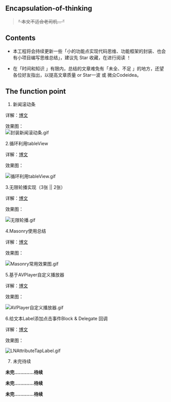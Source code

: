 ## Encapsulation-of-thinking


>~~“ 本文不适合老司机… ”~~   

 

## Contents

 
- 本工程将会持续更新一些「小的功能点实现代码思维、功能框架的封装、也会有小项目编写思维总结」，建议先 Star 收藏，在进行阅读 ！


- 在「时间和知识 」有限内，总结的文章难免有「未全、不足 」的地方，还望各位好友指出，以提高文章质量 or Star一波 或 微众Codeidea。




## The function point

1. 新闻滚动条  

详解：[博文](https://custompbwaters.github.io/2016/02/20/封装思维/iOS封装思维1—新闻滚动条/)

效果图：  
![封装新闻滚动条.gif](http://upload-images.jianshu.io/upload_images/2230763-352aa142cc6cf27d.gif?imageMogr2/auto-orient/strip)



2.循环利用tableView

详解：[博文](http://upload-images.jianshu.io/upload_images/2230763-93b83d5b7a7b0a49.gif?imageMogr2/auto-orient/strip)

效果图：

![循环利用tableView.gif](http://upload-images.jianshu.io/upload_images/2230763-218adbdf88a41ffb.gif?imageMogr2/auto-orient/strip)



3.无限轮播实现（3张 || 2张）

详解：[博文](http://upload-images.jianshu.io/upload_images/2230763-93b83d5b7a7b0a49.gif?imageMogr2/auto-orient/strip)


效果图：

![无限轮播.gif](http://upload-images.jianshu.io/upload_images/2230763-b350042656f41294.gif?imageMogr2/auto-orient/strip)



4.Masonry使用总结

详解：[博文](http://upload-images.jianshu.io/upload_images/2230763-93b83d5b7a7b0a49.gif?imageMogr2/auto-orient/strip)

效果图：


![Masonry常用效果图.gif](http://upload-images.jianshu.io/upload_images/2230763-4565ab5938e96b5c.gif?imageMogr2/auto-orient/strip)




5.基于AVPlayer自定义播放器

详解：[博文](http://upload-images.jianshu.io/upload_images/2230763-93b83d5b7a7b0a49.gif?imageMogr2/auto-orient/strip)

效果图：


![AVPlayer自定义播放器.gif](http://upload-images.jianshu.io/upload_images/2230763-67593444d7b59251.gif?imageMogr2/auto-orient/strip)





6.给文本Label添加点击事件Block & Delegate 回调

详解：[博文](http://upload-images.jianshu.io/upload_images/2230763-93b83d5b7a7b0a49.gif?imageMogr2/auto-orient/strip)

效果图：


![LNAttributeTapLabel.gif](http://upload-images.jianshu.io/upload_images/2230763-1d8ed8cc36a11e6e.gif?imageMogr2/auto-orient/strip)





7. 未完待续   

**未完.............待续**

**未完.............待续**

**未完.............待续**




 



























